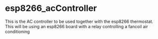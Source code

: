 # esp8266_acController
This is the AC controller to be used together with the esp8266 thermostat. This will be using an esp8266 board with a relay controlling a fancoil air conditioning

